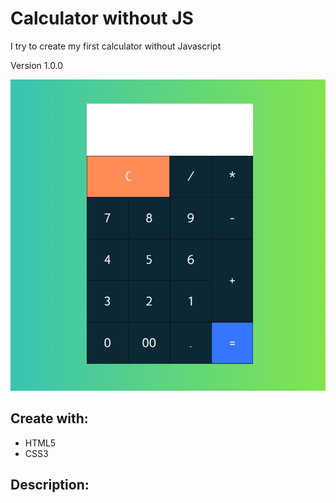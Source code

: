 # Calculator without JS

I try to create my first calculator without Javascript

Version 1.0.0

![alt text](./assets/img/calculatorImage.png)

## Create with:

- HTML5
- CSS3

## Description:



